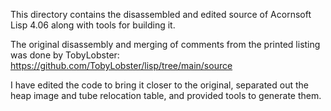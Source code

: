 This directory contains the disassembled and edited source of
Acornsoft Lisp 4.06 along with tools for building it.

The original disassembly and merging of comments from the printed
listing was done by TobyLobster:
  https://github.com/TobyLobster/lisp/tree/main/source

I have edited the code to bring it closer to the original, separated
out the heap image and tube relocation table, and provided tools to
generate them.

